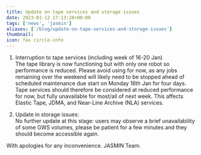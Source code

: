 ```yaml
---
title: Update on tape services and storage issues
date: 2023-01-12 17:13:28+00:00
tags: ['news', 'jasmin']
aliases: ['/blog/update-on-tape-services-and-storage-issues']
thumbnail: 
icon: fas circle-info
---
```


1. Interruption to tape services (including week of 16-20 Jan)  
The tape library is now functioning but with only one robot so performance is reduced. Please avoid using for now, as any jobs remaining over the weekend will likely need to be stopped ahead of scheduled maintenance due start on Monday 16th Jan for four days. Tape services should therefore be considered at reduced performance for now, but fully unavailable for most/all of next week. This affects Elastic Tape, JDMA, and Near-Line Archive (NLA) services.  
  
2. Update in storage issues:  
No further update at this stage: users may observe a brief unavailability of some GWS volumes, please be patient for a few minutes and they should become accessible again.  
  
With apologies for any inconvenience.
JASMIN Team.
